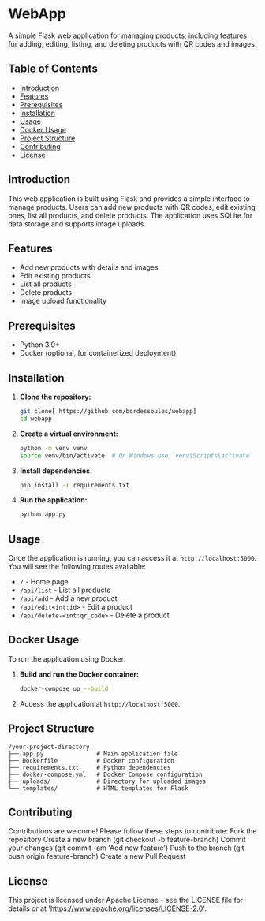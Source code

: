 # WebApp

A simple Flask web application for managing products, including features for adding, editing, listing, and deleting products with QR codes and images.

## Table of Contents

- [Introduction](#introduction)
- [Features](#features)
- [Prerequisites](#prerequisites)
- [Installation](#installation)
- [Usage](#usage)
- [Docker Usage](#docker-usage)
- [Project Structure](#project-structure)
- [Contributing](#contributing)
- [License](#license)

## Introduction

This web application is built using Flask and provides a simple interface to manage products. Users can add new products with QR codes, edit existing ones, list all products, and delete products. The application uses SQLite for data storage and supports image uploads.

## Features

- Add new products with details and images
- Edit existing products
- List all products
- Delete products
- Image upload functionality

## Prerequisites

- Python 3.9+
- Docker (optional, for containerized deployment)

## Installation

1. **Clone the repository:**

    ```bash
    git clone[ https://github.com/bordessoules/webapp]
    cd webapp
    ```

2. **Create a virtual environment:**

    ```bash
    python -m venv venv
    source venv/bin/activate  # On Windows use `venv\Scripts\activate`
    ```

3. **Install dependencies:**

    ```bash
    pip install -r requirements.txt
    ```

4. **Run the application:**

    ```bash
    python app.py
    ```

## Usage

Once the application is running, you can access it at `http://localhost:5000`. You will see the following routes available:

- `/` - Home page
- `/api/list` - List all products
- `/api/add` - Add a new product
- `/api/edit<int:id>` - Edit a product
- `/api/delete-<int:qr_code>` - Delete a product

## Docker Usage

To run the application using Docker:

1. **Build and run the Docker container:**

    ```bash
    docker-compose up --build
    ```

2. Access the application at `http://localhost:5000`.

## Project Structure

```plaintext
/your-project-directory
├── app.py               # Main application file
├── Dockerfile           # Docker configuration
├── requirements.txt     # Python dependencies
├── docker-compose.yml   # Docker Compose configuration
├── uploads/             # Directory for uploaded images
└── templates/           # HTML templates for Flask
```
## Contributing

Contributions are welcome! Please follow these steps to contribute:
    Fork the repository
    Create a new branch (git checkout -b feature-branch)
    Commit your changes (git commit -am 'Add new feature')
    Push to the branch (git push origin feature-branch)
    Create a new Pull Request

## License

This project is licensed under Apache License - see the LICENSE file for details or at 'https://www.apache.org/licenses/LICENSE-2.0'.

